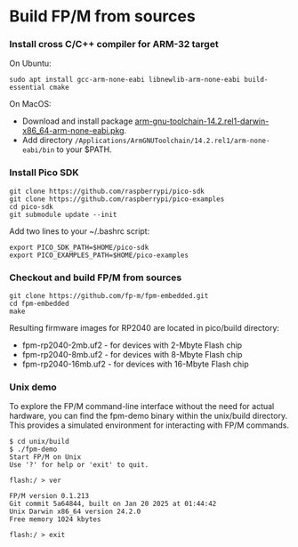 # Build FP/M from sources

### Install cross C/C++ compiler for ARM-32 target

On Ubuntu:

    sudo apt install gcc-arm-none-eabi libnewlib-arm-none-eabi build-essential cmake

On MacOS:

  * Download and install package [arm-gnu-toolchain-14.2.rel1-darwin-x86_64-arm-none-eabi.pkg](https://developer.arm.com/-/media/Files/downloads/gnu/14.2.rel1/binrel/arm-gnu-toolchain-14.2.rel1-darwin-x86_64-arm-none-eabi.pkg).
  * Add directory `/Applications/ArmGNUToolchain/14.2.rel1/arm-none-eabi/bin` to your $PATH.

### Install Pico SDK

    git clone https://github.com/raspberrypi/pico-sdk
    git clone https://github.com/raspberrypi/pico-examples
    cd pico-sdk
    git submodule update --init

Add two lines to your ~/.bashrc script:

    export PICO_SDK_PATH=$HOME/pico-sdk
    export PICO_EXAMPLES_PATH=$HOME/pico-examples

### Checkout and build FP/M from sources

    git clone https://github.com/fp-m/fpm-embedded.git
    cd fpm-embedded
    make

Resulting firmware images for RP2040 are located in pico/build directory:

  * fpm-rp2040-2mb.uf2 - for devices with 2-Mbyte Flash chip
  * fpm-rp2040-8mb.uf2 - for devices with 8-Mbyte Flash chip
  * fpm-rp2040-16mb.uf2 - for devices with 16-Mbyte Flash chip

### Unix demo

To explore the FP/M command-line interface without the need for actual hardware,
you can find the fpm-demo binary within the unix/build directory.
This provides a simulated environment for interacting with FP/M commands.

```
$ cd unix/build
$ ./fpm-demo
Start FP/M on Unix
Use '?' for help or 'exit' to quit.

flash:/ > ver

FP/M version 0.1.213
Git commit 5a64844, built on Jan 20 2025 at 01:44:42
Unix Darwin x86_64 version 24.2.0
Free memory 1024 kbytes

flash:/ > exit
```
